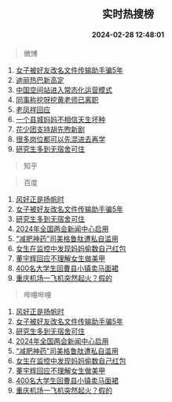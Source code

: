<div align="center"><h2>实时热搜榜</h2><h4>2024-02-28 12:48:01</h4></div>

> 微博  

1. [女子被好友改名文件传输助手骗5年](https://s.weibo.com/weibo?q=%23%E5%A5%B3%E5%AD%90%E8%A2%AB%E5%A5%BD%E5%8F%8B%E6%94%B9%E5%90%8D%E6%96%87%E4%BB%B6%E4%BC%A0%E8%BE%93%E5%8A%A9%E6%89%8B%E9%AA%975%E5%B9%B4%23&t=31&band_rank=1&Refer=top)<br />
2. [迪丽热巴新高定](https://s.weibo.com/weibo?q=%E8%BF%AA%E4%B8%BD%E7%83%AD%E5%B7%B4%E6%96%B0%E9%AB%98%E5%AE%9A&t=31&band_rank=2&Refer=top)<br />
3. [中国空间站进入常态化运营模式](https://s.weibo.com/weibo?q=%23%E4%B8%AD%E5%9B%BD%E7%A9%BA%E9%97%B4%E7%AB%99%E8%BF%9B%E5%85%A5%E5%B8%B8%E6%80%81%E5%8C%96%E8%BF%90%E8%90%A5%E6%A8%A1%E5%BC%8F%23&t=31&band_rank=3&Refer=top)<br />
4. [同事称挖呀挖黄老师已离职](https://s.weibo.com/weibo?q=%23%E5%90%8C%E4%BA%8B%E7%A7%B0%E6%8C%96%E5%91%80%E6%8C%96%E9%BB%84%E8%80%81%E5%B8%88%E5%B7%B2%E7%A6%BB%E8%81%8C%23&t=31&band_rank=4&Refer=top)<br />
5. [老凤祥回应](https://s.weibo.com/weibo?q=%23%E8%80%81%E5%87%A4%E7%A5%A5%E5%9B%9E%E5%BA%94%23&t=31&band_rank=5&Refer=top)<br />
6. [一个县城妈妈不相信天生坏种](https://s.weibo.com/weibo?q=%23%E4%B8%80%E4%B8%AA%E5%8E%BF%E5%9F%8E%E5%A6%88%E5%A6%88%E4%B8%8D%E7%9B%B8%E4%BF%A1%E5%A4%A9%E7%94%9F%E5%9D%8F%E7%A7%8D%23&t=31&band_rank=6&Refer=top)<br />
7. [花少团支持胡先煦新剧](https://s.weibo.com/weibo?q=%23%E8%8A%B1%E5%B0%91%E5%9B%A2%E6%94%AF%E6%8C%81%E8%83%A1%E5%85%88%E7%85%A6%E6%96%B0%E5%89%A7%23&t=31&band_rank=7&Refer=top)<br />
8. [很多岗位都可以先混进去再学](https://s.weibo.com/weibo?q=%23%E5%BE%88%E5%A4%9A%E5%B2%97%E4%BD%8D%E9%83%BD%E5%8F%AF%E4%BB%A5%E5%85%88%E6%B7%B7%E8%BF%9B%E5%8E%BB%E5%86%8D%E5%AD%A6%23&t=31&band_rank=8&Refer=top)<br />
9. [研究生多到无宿舍可住](https://s.weibo.com/weibo?q=%23%E7%A0%94%E7%A9%B6%E7%94%9F%E5%A4%9A%E5%88%B0%E6%97%A0%E5%AE%BF%E8%88%8D%E5%8F%AF%E4%BD%8F%23&t=31&band_rank=9&Refer=top)<br />

> 知乎  


> 百度  

1. [风好正是扬帆时](https://www.baidu.com/s?wd=%E9%A3%8E%E5%A5%BD%E6%AD%A3%E6%98%AF%E6%89%AC%E5%B8%86%E6%97%B6&sa=fyb_news&rsv_dl=fyb_news)<br />
2. [女子被好友改名文件传输助手骗5年](https://www.baidu.com/s?wd=%E5%A5%B3%E5%AD%90%E8%A2%AB%E5%A5%BD%E5%8F%8B%E6%94%B9%E5%90%8D%E6%96%87%E4%BB%B6%E4%BC%A0%E8%BE%93%E5%8A%A9%E6%89%8B%E9%AA%975%E5%B9%B4&sa=fyb_news&rsv_dl=fyb_news)<br />
3. [研究生多到无宿舍可住](https://www.baidu.com/s?wd=%E7%A0%94%E7%A9%B6%E7%94%9F%E5%A4%9A%E5%88%B0%E6%97%A0%E5%AE%BF%E8%88%8D%E5%8F%AF%E4%BD%8F&sa=fyb_news&rsv_dl=fyb_news)<br />
4. [2024年全国两会新闻中心启用](https://www.baidu.com/s?wd=2024%E5%B9%B4%E5%85%A8%E5%9B%BD%E4%B8%A4%E4%BC%9A%E6%96%B0%E9%97%BB%E4%B8%AD%E5%BF%83%E5%90%AF%E7%94%A8&sa=fyb_news&rsv_dl=fyb_news)<br />
5. [“减肥神药”司美格鲁肽遭私自滥用](https://www.baidu.com/s?wd=%E2%80%9C%E5%87%8F%E8%82%A5%E7%A5%9E%E8%8D%AF%E2%80%9D%E5%8F%B8%E7%BE%8E%E6%A0%BC%E9%B2%81%E8%82%BD%E9%81%AD%E7%A7%81%E8%87%AA%E6%BB%A5%E7%94%A8&sa=fyb_news&rsv_dl=fyb_news)<br />
6. [女生在监控中发现妈妈偷数自己红包](https://www.baidu.com/s?wd=%E5%A5%B3%E7%94%9F%E5%9C%A8%E7%9B%91%E6%8E%A7%E4%B8%AD%E5%8F%91%E7%8E%B0%E5%A6%88%E5%A6%88%E5%81%B7%E6%95%B0%E8%87%AA%E5%B7%B1%E7%BA%A2%E5%8C%85&sa=fyb_news&rsv_dl=fyb_news)<br />
7. [董宇辉回应不理解女生做美甲](https://www.baidu.com/s?wd=%E8%91%A3%E5%AE%87%E8%BE%89%E5%9B%9E%E5%BA%94%E4%B8%8D%E7%90%86%E8%A7%A3%E5%A5%B3%E7%94%9F%E5%81%9A%E7%BE%8E%E7%94%B2&sa=fyb_news&rsv_dl=fyb_news)<br />
8. [400名大学生回曹县小镇卖马面裙](https://www.baidu.com/s?wd=400%E5%90%8D%E5%A4%A7%E5%AD%A6%E7%94%9F%E5%9B%9E%E6%9B%B9%E5%8E%BF%E5%B0%8F%E9%95%87%E5%8D%96%E9%A9%AC%E9%9D%A2%E8%A3%99&sa=fyb_news&rsv_dl=fyb_news)<br />
9. [重庆机场一飞机突然起火？假的](https://www.baidu.com/s?wd=%E9%87%8D%E5%BA%86%E6%9C%BA%E5%9C%BA%E4%B8%80%E9%A3%9E%E6%9C%BA%E7%AA%81%E7%84%B6%E8%B5%B7%E7%81%AB%EF%BC%9F%E5%81%87%E7%9A%84&sa=fyb_news&rsv_dl=fyb_news)<br />

> 哔哩哔哩  

1. [风好正是扬帆时](https://www.baidu.com/s?wd=%E9%A3%8E%E5%A5%BD%E6%AD%A3%E6%98%AF%E6%89%AC%E5%B8%86%E6%97%B6&sa=fyb_news&rsv_dl=fyb_news)<br />
2. [女子被好友改名文件传输助手骗5年](https://www.baidu.com/s?wd=%E5%A5%B3%E5%AD%90%E8%A2%AB%E5%A5%BD%E5%8F%8B%E6%94%B9%E5%90%8D%E6%96%87%E4%BB%B6%E4%BC%A0%E8%BE%93%E5%8A%A9%E6%89%8B%E9%AA%975%E5%B9%B4&sa=fyb_news&rsv_dl=fyb_news)<br />
3. [研究生多到无宿舍可住](https://www.baidu.com/s?wd=%E7%A0%94%E7%A9%B6%E7%94%9F%E5%A4%9A%E5%88%B0%E6%97%A0%E5%AE%BF%E8%88%8D%E5%8F%AF%E4%BD%8F&sa=fyb_news&rsv_dl=fyb_news)<br />
4. [2024年全国两会新闻中心启用](https://www.baidu.com/s?wd=2024%E5%B9%B4%E5%85%A8%E5%9B%BD%E4%B8%A4%E4%BC%9A%E6%96%B0%E9%97%BB%E4%B8%AD%E5%BF%83%E5%90%AF%E7%94%A8&sa=fyb_news&rsv_dl=fyb_news)<br />
5. [“减肥神药”司美格鲁肽遭私自滥用](https://www.baidu.com/s?wd=%E2%80%9C%E5%87%8F%E8%82%A5%E7%A5%9E%E8%8D%AF%E2%80%9D%E5%8F%B8%E7%BE%8E%E6%A0%BC%E9%B2%81%E8%82%BD%E9%81%AD%E7%A7%81%E8%87%AA%E6%BB%A5%E7%94%A8&sa=fyb_news&rsv_dl=fyb_news)<br />
6. [女生在监控中发现妈妈偷数自己红包](https://www.baidu.com/s?wd=%E5%A5%B3%E7%94%9F%E5%9C%A8%E7%9B%91%E6%8E%A7%E4%B8%AD%E5%8F%91%E7%8E%B0%E5%A6%88%E5%A6%88%E5%81%B7%E6%95%B0%E8%87%AA%E5%B7%B1%E7%BA%A2%E5%8C%85&sa=fyb_news&rsv_dl=fyb_news)<br />
7. [董宇辉回应不理解女生做美甲](https://www.baidu.com/s?wd=%E8%91%A3%E5%AE%87%E8%BE%89%E5%9B%9E%E5%BA%94%E4%B8%8D%E7%90%86%E8%A7%A3%E5%A5%B3%E7%94%9F%E5%81%9A%E7%BE%8E%E7%94%B2&sa=fyb_news&rsv_dl=fyb_news)<br />
8. [400名大学生回曹县小镇卖马面裙](https://www.baidu.com/s?wd=400%E5%90%8D%E5%A4%A7%E5%AD%A6%E7%94%9F%E5%9B%9E%E6%9B%B9%E5%8E%BF%E5%B0%8F%E9%95%87%E5%8D%96%E9%A9%AC%E9%9D%A2%E8%A3%99&sa=fyb_news&rsv_dl=fyb_news)<br />
9. [重庆机场一飞机突然起火？假的](https://www.baidu.com/s?wd=%E9%87%8D%E5%BA%86%E6%9C%BA%E5%9C%BA%E4%B8%80%E9%A3%9E%E6%9C%BA%E7%AA%81%E7%84%B6%E8%B5%B7%E7%81%AB%EF%BC%9F%E5%81%87%E7%9A%84&sa=fyb_news&rsv_dl=fyb_news)<br />
